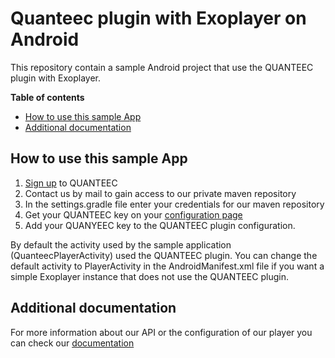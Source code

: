 # Quanteec plugin with Exoplayer on Android

This repository contain a sample Android project that use the QUANTEEC plugin with Exoplayer. 


**Table of contents**

* [How to use this sample App](#how-to-use-this-sample-App)
* [Additional documentation](#additional-documentation)

##  How to use this sample App

1. [Sign up](https://register.quanteec.com/) to QUANTEEC
2. Contact us by mail to gain access to our private maven repository
3. In the settings.gradle file enter your credentials for our maven repository
4. Get your QUANTEEC key on your [configuration page](https://panel.quanteec.com/#/config)
5. Add your QUANYEEC key to the QUANTEEC plugin configuration.

By default the activity used by the sample application (QuanteecPlayerActivity) used the QUANTEEC plugin. You can change the default activity to PlayerActivity in the AndroidManifest.xml file if you want a simple Exoplayer instance that does not use the QUANTEEC plugin.

## Additional documentation

For more information about our API or the configuration of our player you can check our [documentation](https://doc.quanteec.com)
